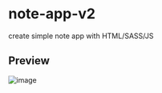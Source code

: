 # note-app-v2
create simple note app with HTML/SASS/JS

## Preview
![image](https://github.com/codebugs70/note-app-v2/assets/127585158/8cee7f69-9e77-47de-a85e-4a57883e8fab)
